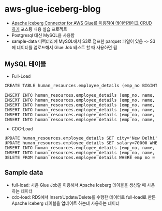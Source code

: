 # aws-glue-iceberg-blog

- [Apache Iceberg Connector for AWS Glue를 이용하여 데이터레이크 CRUD 하기](https://aws.amazon.com/ko/blogs/tech/transactional-datalake-using-apache-iceberg-connector-for-aws-glue/) 포스팅 내용 실습 프로젝트
- Postgresql 대신 MySQL을 사용함
- sample-data 디렉터리에 MySQL에서 S3로 덤프한 parquet 파일이 있음 -> S3에 데이터를 업로드해서 Glue Job 테스트 할 때 사용하면 됨

## MySQL 테이블

- Full-Load

<pre>
CREATE TABLE human_resources.employee_details (emp_no BIGINT(20) AUTO_INCREMENT, name varchar(30), department varchar(30), city varchar(50), salary int, m_time DATETIME DEFAULT CURRENT_TIMESTAMP, PRIMARY KEY(emp_no) ) ENGINE=InnoDB AUTO_INCREMENT=0;

INSERT INTO human_resources.employee_details (emp_no, name, department, city, salary) VALUES (1, 'Adam', 'IT', 'SFO', 50000);
INSERT INTO human_resources.employee_details (emp_no, name, department, city, salary) VALUES (2, 'Susan', 'Sales', 'NY', 60000);
INSERT INTO human_resources.employee_details (emp_no, name, department, city, salary) VALUES (3, 'Jeff', 'Finance', 'Tokyo', 55000);
INSERT INTO human_resources.employee_details (emp_no, name, department, city, salary) VALUES (4, 'Bill', 'Manufacturing', 'New Delhi', 70000);
INSERT INTO human_resources.employee_details (emp_no, name, department, city, salary) VALUES (5, 'Joe', 'IT', 'Chicago', 45000);
INSERT INTO human_resources.employee_details (emp_no, name, department, city, salary) VALUES (6, 'Steve', 'Finance', 'NY', 60000);
</pre>

- CDC-Load

<pre>
UPDATE human_resources.employee_details SET city='New Delhi' WHERE emp_no = 2;
UPDATE human_resources.employee_details SET salary=70000 WHERE emp_no = 5;
INSERT INTO human_resources.employee_details (emp_no, name, department, city, salary) VALUES (8, 'John', 'Sales', 'SFO', 90000);
INSERT INTO human_resources.employee_details (emp_no, name, department, city, salary) VALUES (9, 'Eli', 'Purchasing', 'Chicago', 90000);
DELETE FROM human_resources.employee_details WHERE emp_no = 3;
</pre>

## Sample data

- full-load: 처음 Glue Job을 이용해서 Apache Iceberg 테이블을 생성할 때 사용하는 데이터
- cdc-load: RDS에서 Insert/Update/Delete를 수행한 데이터로 full-load로 만든 Apache Iceberg 테이블을 업데이트 하는데 사용하는 데이터

